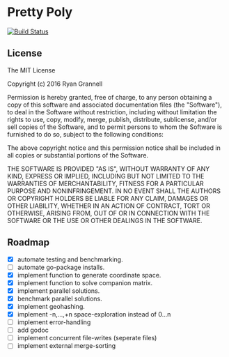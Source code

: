 
# Pretty Poly

[![Build Status](https://travis-ci.org/rgrannell1/pretty-poly.svg?branch=master)](https://travis-ci.org/rgrannell1/pretty-poly)

## License

The MIT License

Copyright (c) 2016 Ryan Grannell

Permission is hereby granted, free of charge, to any person obtaining a copy of this software and associated documentation files (the "Software"), to deal in the Software without restriction, including without limitation the rights to use, copy, modify, merge, publish, distribute, sublicense, and/or sell copies of the Software, and to permit persons to whom the Software is furnished to do so, subject to the following conditions:

The above copyright notice and this permission notice shall be included in all copies or substantial portions of the Software.

THE SOFTWARE IS PROVIDED "AS IS", WITHOUT WARRANTY OF ANY KIND, EXPRESS OR IMPLIED, INCLUDING BUT NOT LIMITED TO THE WARRANTIES OF MERCHANTABILITY, FITNESS FOR A PARTICULAR PURPOSE AND NONINFRINGEMENT. IN NO EVENT SHALL THE AUTHORS OR COPYRIGHT HOLDERS BE LIABLE FOR ANY CLAIM, DAMAGES OR OTHER LIABILITY, WHETHER IN AN ACTION OF CONTRACT, TORT OR OTHERWISE, ARISING FROM, OUT OF OR IN CONNECTION WITH THE SOFTWARE OR THE USE OR OTHER DEALINGS IN THE SOFTWARE.

## Roadmap

- [x] automate testing and benchmarking.
- [ ] automate go-package installs.
- [x] implement function to generate coordinate space.
- [x] implement function to solve companion matrix.
- [x] implement parallel solutions.
- [x] benchmark parallel solutions.
- [x] implement geohashing.
- [x] implement -n,...,+n space-exploration instead of 0...n
- [ ] implement error-handling
- [ ] add godoc
- [ ] implement concurrent file-writes (seperate files)
- [ ] implement external merge-sorting
